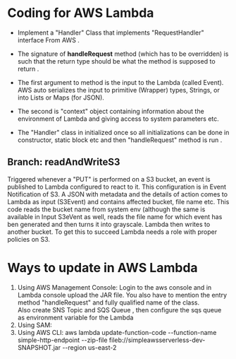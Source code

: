 

# Coding for AWS Lambda
*   Implement a "Handler" Class that implements "RequestHandler" interface From AWS . 
*   The signature of **handleRequest** method (which has to be overridden) is such that the return type should be what the method is supposed to return . 
*   The first argument to method is the input to the Lambda (called Event). AWS auto serializes the input to primitive (Wrapper) types, Strings, or into Lists or Maps (for JSON). 
*   The second is "context" object containing information about the environment of Lambda and giving access to system parameters etc. 

*   The "Handler" class in initialized once so all initializations can be done in constructor, static block etc and then "handleRequest" method is run .


## Branch: readAndWriteS3
Triggered whenever a "PUT" is performed on a S3 bucket, an event is published to Lambda configured to react to it. This configuration is in Event Notification of S3. 
A JSON with metadata and the details of action comes to Lambda as input (S3Event) and contains affected bucket, file name etc. 
This code reads the bucket name from system env (although the same is available in Input S3eVent as well, reads the file name for which event has ben generated and then turns it into grayscale.
Lambda then writes to another bucket.
To get this to succeed Lambda needs a role with proper policies on S3. 

# Ways to update in AWS Lambda

1.  Using AWS Management Console:
	  Login to the aws console and in Lambda console upload the JAR file. You also have to mention the entry method "handleRequest" and fully qualified name of the class.  
	  Also create SNS Topic and SQS Queue , then configure the sqs queue as environment variable for the Lambda
2.  Using SAM:
3.	Using AWS CLI: aws lambda update-function-code --function-name simple-http-endpoint --zip-file fileb://simpleawsserverless-dev-SNAPSHOT.jar --region us-east-2

